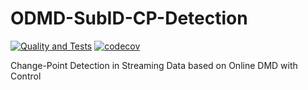# ODMD-SubID-CP-Detection

[![Quality and Tests](https://github.com/MarekWadinger/odmd-subid-cpd/actions/workflows/code-quality-tests.yml/badge.svg)](https://github.com/MarekWadinger/odmd-subid-cpd/actions/workflows/code-quality-tests.yml)
[![codecov](https://codecov.io/gh/MarekWadinger/odmd-subid-cpd/branch/main/graph/badge.svg?token=BIS0A7CF1F)](https://codecov.io/gh/MarekWadinger/odmd-subid-cpd)

Change-Point Detection in Streaming Data based on Online DMD with Control
